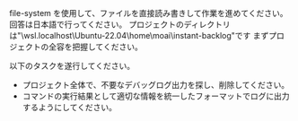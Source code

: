 file-system を使用して、ファイルを直接読み書きして作業を進めてください。
回答は日本語で行ってください。
プロジェクトのディレクトリは"\\wsl.localhost\Ubuntu-22.04\home\moai\instant-backlog"です
まずプロジェクトの全容を把握してください。

以下のタスクを遂行してください。

- プロジェクト全体で、不要なデバッグログ出力を探し、削除してください。
- コマンドの実行結果として適切な情報を統一したフォーマットでログに出力するようにしてください。
